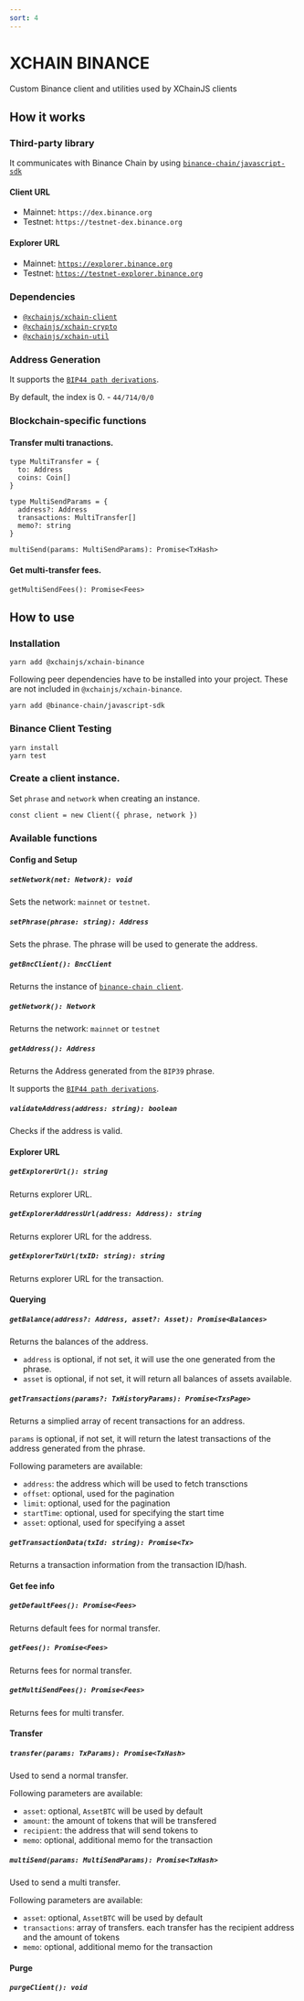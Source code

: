 ```yaml
---
sort: 4
---
```


# XCHAIN BINANCE

Custom Binance client and utilities used by XChainJS clients

## How it works

### Third-party library

It communicates with Binance Chain by using [`binance-chain/javascript-sdk`](https://github.com/binance-chain/javascript-sdk)

#### Client URL
* Mainnet: `https://dex.binance.org`
* Testnet: `https://testnet-dex.binance.org`

#### Explorer URL
* Mainnet: [`https://explorer.binance.org`](https://explorer.binance.org)
* Testnet: [`https://testnet-explorer.binance.org`](https://testnet-explorer.binance.org)

### Dependencies

* [`@xchainjs/xchain-client`](https://github.com/xchainjs/xchainjs-lib/packages/xchain-client)
* [`@xchainjs/xchain-crypto`](https://github.com/xchainjs/xchainjs-lib/packages/xchain-crypto)
* [`@xchainjs/xchain-util`](https://github.com/xchainjs/xchainjs-lib/packages/xchain-util)

### Address Generation

It supports the [`BIP44 path derivations`](https://github.com/satoshilabs/slips/blob/master/slip-0044.md).

By default, the index is 0. - `44/714/0/0`

### Blockchain-specific functions

#### Transfer multi tranactions.

```
type MultiTransfer = {
  to: Address
  coins: Coin[]
}

type MultiSendParams = {
  address?: Address
  transactions: MultiTransfer[]
  memo?: string
}

multiSend(params: MultiSendParams): Promise<TxHash>
```

#### Get multi-transfer fees.

```
getMultiSendFees(): Promise<Fees>
```

## How to use

### Installation

```
yarn add @xchainjs/xchain-binance
```

Following peer dependencies have to be installed into your project. These are not included in `@xchainjs/xchain-binance`.

```
yarn add @binance-chain/javascript-sdk
```

### Binance Client Testing

```
yarn install
yarn test
```

### Create a client instance.

Set `phrase` and `network` when creating an instance.

```
const client = new Client({ phrase, network })
```

### Available functions

#### Config and Setup

##### `setNetwork(net: Network): void`
Sets the network: `mainnet` or `testnet`.

##### `setPhrase(phrase: string): Address`
Sets the phrase. The phrase will be used to generate the address.

##### `getBncClient(): BncClient`
Returns the instance of [`binance-chain client`](https://github.com/binance-chain/javascript-sdk).

##### `getNetwork(): Network`
Returns the network: `mainnet` or `testnet`

##### `getAddress(): Address`
Returns the Address generated from the `BIP39` phrase.

It supports the [`BIP44 path derivations`](https://github.com/satoshilabs/slips/blob/master/slip-0044.md).

##### `validateAddress(address: string): boolean`
Checks if the address is valid.

#### Explorer URL

##### `getExplorerUrl(): string`
Returns explorer URL.

##### `getExplorerAddressUrl(address: Address): string`
Returns explorer URL for the address.

##### `getExplorerTxUrl(txID: string): string`
Returns explorer URL for the transaction.

#### Querying

##### `getBalance(address?: Address, asset?: Asset): Promise<Balances>`
Returns the balances of the address.

* `address` is optional, if not set, it will use the one generated from the phrase.
* `asset` is optional, if not set, it will return all balances of assets available.

##### `getTransactions(params?: TxHistoryParams): Promise<TxsPage>`
Returns a simplied array of recent transactions for an address. 

`params` is optional, if not set, it will return the latest transactions of the address generated from the phrase.

Following parameters are available:
* `address`: the address which will be used to fetch transctions
* `offset`: optional, used for the pagination
* `limit`: optional, used for the pagination
* `startTime`: optional, used for specifying the start time
* `asset`: optional, used for specifying a asset

##### `getTransactionData(txId: string): Promise<Tx>`
Returns a transaction information from the transaction ID/hash. 

#### Get fee info

##### `getDefaultFees(): Promise<Fees>`
Returns default fees for normal transfer.

##### `getFees(): Promise<Fees>`
Returns fees for normal transfer.

##### `getMultiSendFees(): Promise<Fees>`
Returns fees for multi transfer.

#### Transfer

##### `transfer(params: TxParams): Promise<TxHash>`
Used to send a normal transfer.

Following parameters are available:
* `asset`: optional, `AssetBTC` will be used by default
* `amount`: the amount of tokens that will be transfered
* `recipient`: the address that will send tokens to
* `memo`: optional, additional memo for the transaction

##### `multiSend(params: MultiSendParams): Promise<TxHash>`
Used to send a multi transfer.

Following parameters are available:
* `asset`: optional, `AssetBTC` will be used by default
* `transactions`: array of transfers. each transfer has the recipient address and the amount of tokens
* `memo`: optional, additional memo for the transaction

#### Purge

##### `purgeClient(): void`
